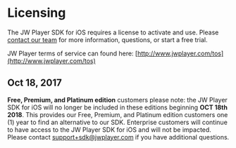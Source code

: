 # Licensing

The JW Player SDK for iOS requires a license to activate and use. Please [contact our team](http://www.jwplayer.com/contact-us/) for more information, questions, or start a free trial.

JW Player terms of service can found here: [http://www.jwplayer.com/tos](http://www.jwplayer.com/tos)

## Oct 18, 2017
**Free, Premium, and Platinum edition** customers please note: the JW Player SDK for iOS will no longer be included in these editions beginning **OCT 18th 2018**. This provides our Free, Premium, and Platinum edition customers one (1) year to find an alternative to our SDK. Enterprise customers will continue to have access to the JW Player SDK for iOS and will not be impacted. Please contact support+sdk@jwplayer.com if you have additional questions. 
